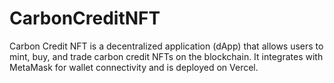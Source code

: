 # CarbonCreditNFT
Carbon Credit NFT is a decentralized application (dApp) that allows users to mint, buy, and trade carbon credit NFTs on the blockchain. It integrates with MetaMask for wallet connectivity and is deployed on Vercel.
